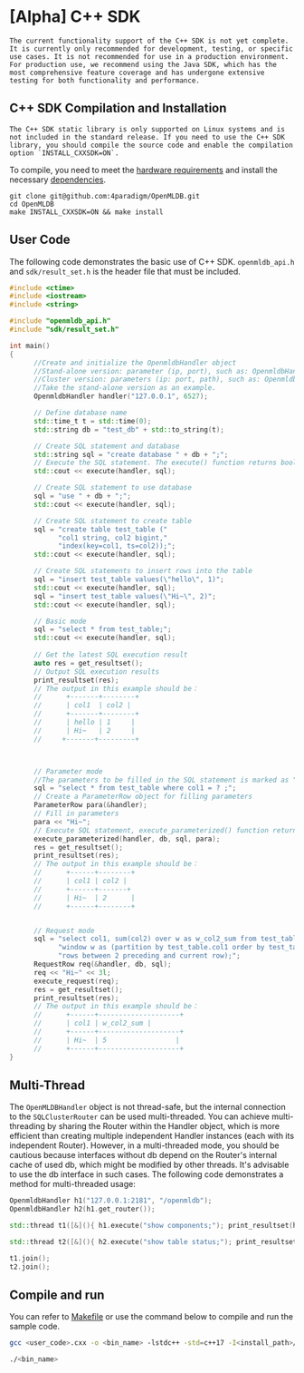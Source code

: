 # [Alpha] C++ SDK
```plain
The current functionality support of the C++ SDK is not yet complete. It is currently only recommended for development, testing, or specific use cases. It is not recommended for use in a production environment. For production use, we recommend using the Java SDK, which has the most comprehensive feature coverage and has undergone extensive testing for both functionality and performance.
```
## C++ SDK Compilation and Installation
```plain
The C++ SDK static library is only supported on Linux systems and is not included in the standard release. If you need to use the C++ SDK library, you should compile the source code and enable the compilation option `INSTALL_CXXSDK=ON`.
```
To compile, you need to meet the [hardware requirements](../../deploy/compile.md#hardware-requirements) and install the necessary [dependencies](../../deploy/compile.md#dependencies).
```plain
git clone git@github.com:4paradigm/OpenMLDB.git
cd OpenMLDB
make INSTALL_CXXSDK=ON && make install
```

## User Code 

The following code demonstrates the basic use of C++ SDK. `openmldb_api.h` and `sdk/result_set.h` is the header file that must be included.

```c++
#include <ctime>
#include <iostream>
#include <string>

#include "openmldb_api.h"
#include "sdk/result_set.h"

int main()
{
      //Create and initialize the OpenmldbHandler object
      //Stand-alone version: parameter (ip, port), such as: OpenmldbHandler handler ("127.0.0.1", 6527);
      //Cluster version: parameters (ip: port, path), such as: OpenmldbHandler handler ("127.0.0.1:6527", "/openmldb");
      //Take the stand-alone version as an example.
      OpenmldbHandler handler("127.0.0.1", 6527);

      // Define database name
      std::time_t t = std::time(0);
      std::string db = "test_db" + std::to_string(t);

      // Create SQL statement and database
      std::string sql = "create database " + db + ";";
      // Execute the SQL statement. The execute() function returns bool. true indicates correct execution
      std::cout << execute(handler, sql);

      // Create SQL statement to use database
      sql = "use " + db + ";";
      std::cout << execute(handler, sql);

      // Create SQL statement to create table
      sql = "create table test_table ("
            "col1 string, col2 bigint,"
            "index(key=col1, ts=col2));";
      std::cout << execute(handler, sql);

      // Create SQL statements to insert rows into the table
      sql = "insert test_table values(\"hello\", 1)";
      std::cout << execute(handler, sql);
      sql = "insert test_table values(\"Hi~\", 2)";
      std::cout << execute(handler, sql);

      // Basic mode
      sql = "select * from test_table;";
      std::cout << execute(handler, sql);
      
      // Get the latest SQL execution result
      auto res = get_resultset();
      // Output SQL execution results
      print_resultset(res);
      // The output in this example should be：
      //      +-------+--------+
      //      | col1  | col2 |
      //      +-------+--------+
      //      | hello | 1     |
      //      | Hi~   | 2     |
      //     +-------+---------+



      // Parameter mode
      //The parameters to be filled in the SQL statement is marked as "?"
      sql = "select * from test_table where col1 = ? ;";
      // Create a ParameterRow object for filling parameters
      ParameterRow para(&handler);
      // Fill in parameters
      para << "Hi~";
      // Execute SQL statement, execute_parameterized() function returns bool. true indicates correct execution
      execute_parameterized(handler, db, sql, para);
      res = get_resultset();
      print_resultset(res);
      // The output in this example should be：
      //      +------+--------+
      //      | col1 | col2 |
      //      +------+-------+
      //      | Hi~  | 2      |
      //      +------+--------+


      // Request mode
      sql = "select col1, sum(col2) over w as w_col2_sum from test_table "
            "window w as (partition by test_table.col1 order by test_table.col2 "
            "rows between 2 preceding and current row);";
      RequestRow req(&handler, db, sql);
      req << "Hi~" << 3l;
      execute_request(req);
      res = get_resultset();
      print_resultset(res);
      // The output in this example should be：
      //      +------+--------------------+
      //      | col1 | w_col2_sum |
      //      +------+--------------------+
      //      | Hi~  | 5                 |
      //      +------+--------------------+
}
```
## Multi-Thread
The `OpenMLDBHandler` object is not thread-safe, but the internal connection to the `SQLClusterRouter` can be used multi-threaded. You can achieve multi-threading by sharing the Router within the Handler object, which is more efficient than creating multiple independent Handler instances (each with its independent Router). However, in a multi-threaded mode, you should be cautious because interfaces without db depend on the Router's internal cache of used db, which might be modified by other threads. It's advisable to use the db interface in such cases. The following code demonstrates a method for multi-threaded usage:

```c++
OpenmldbHandler h1("127.0.0.1:2181", "/openmldb");
OpenmldbHandler h2(h1.get_router());

std::thread t1([&](){ h1.execute("show components;"); print_resultset(h1.get_resultset());});

std::thread t2([&](){ h2.execute("show table status;"); print_resultset(h2.get_resultset());});

t1.join();
t2.join();
```

## Compile and run
You can refer to [Makefile](https://github.com/4paradigm/OpenMLDB/blob/main/demo/cxx_quickstart/Makefile) or use the command below to compile and run the sample code.

```bash
gcc <user_code>.cxx -o <bin_name> -lstdc++ -std=c++17 -I<install_path>/include  -L<install_path>/lib -lopenmldbsdk -lpthread -lm -ldl -lstdc++fs

./<bin_name>
```

